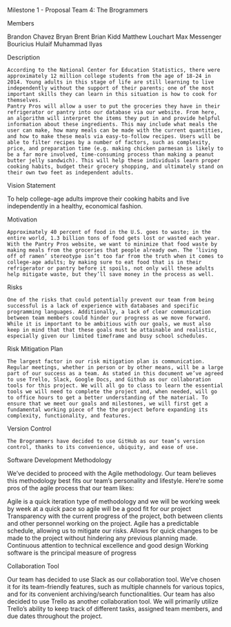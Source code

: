 Milestone 1 - Proposal
Team 4: The Brogrammers

Members

Brandon Chavez
Bryan Brent
Brian Kidd
Matthew Louchart
Max Messenger Bouricius
Hulaif Muhammad Ilyas

Description

	According to the National Center for Education Statistics, there were approximately 12 million college students from the age of 18-24 in 2014. Young adults in this stage of life are still learning to live independently without the support of their parents; one of the most important skills they can learn in this situation is how to cook for themselves.
	Pantry Pros will allow a user to put the groceries they have in their refrigerator or pantry into our database via our website. From here, an algorithm will interpret the items they put in and provide helpful information about these ingredients. This may include what meals the user can make, how many meals can be made with the current quantities, and how to make these meals via easy-to-follow recipes. Users will be able to filter recipes by a number of factors, such as complexity, price, and preparation time (e.g. making chicken parmesan is likely to be a far more involved, time-consuming process than making a peanut butter jelly sandwich). This will help these individuals learn proper cooking habits, budget their grocery shopping, and ultimately stand on their own two feet as independent adults.

Vision Statement

To help college-age adults improve their cooking habits and live independently in a healthy, economical fashion.

Motivation

	Approximately 40 percent of food in the U.S. goes to waste; in the entire world, 1.3 billion tons of food gets lost or wasted each year.  With the Pantry Pros website, we want to minimize that food waste by making meals from the groceries that people already own. The ‘living off of ramen’ stereotype isn’t too far from the truth when it comes to college-age adults; by making sure to eat food that is in their refrigerator or pantry before it spoils, not only will these adults help mitigate waste, but they’ll save money in the process as well.

Risks

	One of the risks that could potentially prevent our team from being successful is a lack of experience with databases and specific programming languages. Additionally, a lack of clear communication between team members could hinder our progress as we move forward. While it is important to be ambitious with our goals, we must also keep in mind that that these goals must be attainable and realistic, especially given our limited timeframe and busy school schedules.

Risk Mitigation Plan

	The largest factor in our risk mitigation plan is communication. Regular meetings, whether in person or by other means, will be a large part of our success as a team. As stated in this document we’ve agreed to use Trello, Slack, Google Docs, and Github as our collaboration tools for this project. We will all go to class to learn the essential tools we will need to complete the project and, when needed, will go to office hours to get a better understanding of the material. To ensure that we meet our goals and milestones, we will first get a fundamental working piece of the the project before expanding its complexity, functionality, and features. 

Version Control

	The Brogrammers have decided to use GitHub as our team’s version control, thanks to its convenience, ubiquity, and ease of use.

Software Development Methodology

We’ve decided to proceed with the Agile methodology. Our team believes this methodology best fits our team’s personality and lifestyle. Here’re some pros of the agile process that our team likes:

Agile is a quick iteration type of methodology and we will be working week by week at a quick pace so agile will be a good fit for our project
Transparency with the current progress of the project, both between clients and other personnel working on the project.
Agile has a predictable schedule, allowing us to mitigate our risks.
Allows for quick changes to be made to the project without hindering any previous planning made.
Continuous attention to technical excellence and good design
Working software is the principal measure of progress

Collaboration Tool

Our team has decided to use Slack as our collaboration tool. We’ve chosen it for its team-friendly features, such as multiple channels for various topics, and for its convenient archiving/search functionalities. Our team has also decided to use Trello as another collaboration tool. We will primarily utilize Trello’s ability to keep track of different tasks, assigned team members, and due dates throughout the project.
